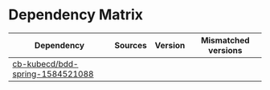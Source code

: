 # Dependency Matrix

Dependency | Sources | Version | Mismatched versions
---------- | ------- | ------- | -------------------
[cb-kubecd/bdd-spring-1584521088](https://github.com/cb-kubecd/bdd-spring-1584521088.git) |  | []() | 
